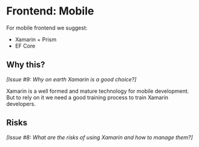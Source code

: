 # Frontend: Mobile

For mobile frontend we suggest:
- Xamarin + Prism
- EF Core


## Why this?
_[Issue #9: Why on earth Xamarin is a good choice?]_

Xamarin is a well formed and mature technology for mobile development. But to rely on it we need a good training process to train Xamarin developers.

## Risks
_[Issue #8: What are the risks of using Xamarin and how to manage them?]_
